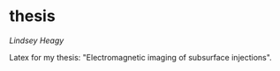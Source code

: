 # thesis
_Lindsey Heagy_

Latex for my thesis: "Electromagnetic imaging of subsurface injections". 
